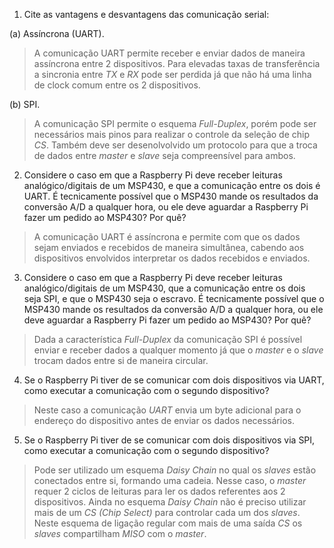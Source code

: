 1. Cite as vantagens e desvantagens das comunicação serial:

(a) Assíncrona (UART).

> A comunicação UART permite receber e enviar dados de maneira assíncrona entre 2 dispositivos. Para elevadas taxas de transferência a sincronia entre _TX_ e _RX_ pode ser perdida já que não há uma linha de clock comum entre os 2 dispositivos.

(b) SPI.

> A comunicação SPI permite o esquema _Full-Duplex_, porém pode ser necessários mais pinos para realizar o controle da seleção de chip _CS_. Também deve ser desenolvolvido um protocolo para que a troca de dados entre _master_ e _slave_ seja compreensível para ambos.

2. Considere o caso em que a Raspberry Pi deve receber leituras analógico/digitais de um MSP430, e que a comunicação entre os dois é UART. É tecnicamente possível que o MSP430 mande os resultados da conversão A/D a qualquer hora, ou ele deve aguardar a Raspberry Pi fazer um pedido ao MSP430? Por quê?

> A comunicação UART é assíncrona e permite com que os dados sejam enviados e recebidos de maneira simultânea, cabendo aos dispositivos envolvidos interpretar os dados recebidos e enviados.

3. Considere o caso em que a Raspberry Pi deve receber leituras analógico/digitais de um MSP430, que a comunicação entre os dois seja SPI, e que o MSP430 seja o escravo. É tecnicamente possível que o MSP430 mande os resultados da conversão A/D a qualquer hora, ou ele deve aguardar a Raspberry Pi fazer um pedido ao MSP430? Por quê?

> Dada a característica _Full-Duplex_ da comunicação SPI é possível enviar e receber dados a qualquer momento já que o _master_ e o _slave_ trocam dados entre si de maneira circular.

4. Se o Raspberry Pi tiver de se comunicar com dois dispositivos via UART, como executar a comunicação com o segundo dispositivo?

> Neste caso a comunicação _UART_ envia um byte adicional para o endereço do dispositivo antes de enviar os dados necessários.

5. Se o Raspberry Pi tiver de se comunicar com dois dispositivos via SPI, como executar a comunicação com o segundo dispositivo?

> Pode ser utilizado um esquema _Daisy Chain_ no qual os _slaves_ estão conectados entre si, formando uma cadeia. Nesse caso, o _master_ requer 2 ciclos de leituras para ler os dados referentes aos 2 dispositivos. Ainda no esquema _Daisy Chain_ não é preciso utilizar mais de um _CS (Chip Select)_ para controlar cada um dos _slaves_. Neste esquema de ligação regular com mais de uma saída _CS_ os _slaves_ compartilham _MISO_ com o _master_.